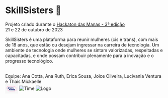 # SkillSisters :raised_hands:

Projeto criado durante o [Hackaton das Manas - 3ª edição](https://www.hackathondasmanas.com/p%C3%A1gina-inicial)  <br>
21 e 22 de outubro de 2023


SkillSisters é uma plataforma para reunir mulheres (cis e trans), com mais de 18 anos, que estão ou desejam ingressar na carreira de tecnologia. Um ambiente de tecnologia onde mulheres se sintam valorizadas, respeitadas e capacitadas, e onde possam contribuir plenamente para a inovação e o progresso tecnológico.<br><br>


Equipe:
Ana Cotta, Ana Ruth, Erica Sousa, Joice Oliveira, Lucivania Ventura e Thais Mickaelle 
<br/>
 <img align="center" alt="Logo do time" height="30" width="40" src="./Imagens/Time.jpeg">
![Time](https://github.com/JoiceO/skillsisters/assets/97102584/9521809f-e8b7-4475-b81a-bbaaecf852d0)
![Logo](https://github.com/JoiceO/skillsisters/assets/97102584/7d6842a5-b146-4dff-990b-381455102486)

